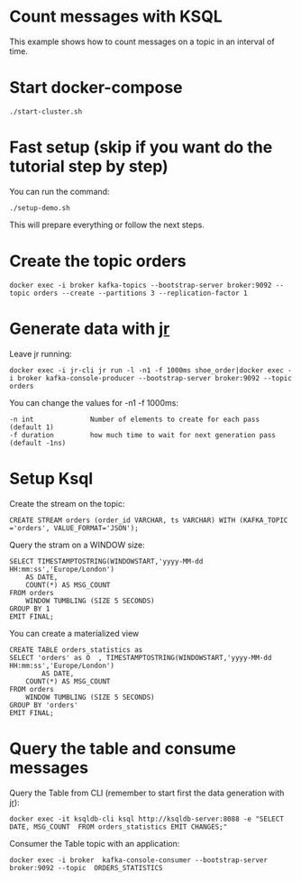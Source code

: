 # Count messages with KSQL

This example shows how to count messages on a topic in an interval of time.

# Start docker-compose

    ./start-cluster.sh

# Fast setup (skip if you want do the tutorial step by step)

You can run the command:

    ./setup-demo.sh

This will prepare everything or follow the next steps.

# Create the topic orders

    docker exec -i broker kafka-topics --bootstrap-server broker:9092 --topic orders --create --partitions 3 --replication-factor 1

# Generate data with [jr](https://jrnd.io/)

Leave jr running:

    docker exec -i jr-cli jr run -l -n1 -f 1000ms shoe_order|docker exec -i broker kafka-console-producer --bootstrap-server broker:9092 --topic orders

You can change the values for -n1 -f 1000ms:

    -n int              Number of elements to create for each pass (default 1)
    -f duration         how much time to wait for next generation pass (default -1ns)

# Setup Ksql

Create the stream on the topic:

    CREATE STREAM orders (order_id VARCHAR, ts VARCHAR) WITH (KAFKA_TOPIC ='orders', VALUE_FORMAT='JSON');

Query the stram on a WINDOW size:

    SELECT TIMESTAMPTOSTRING(WINDOWSTART,'yyyy-MM-dd HH:mm:ss','Europe/London')
        AS DATE,
        COUNT(*) AS MSG_COUNT
    FROM orders
        WINDOW TUMBLING (SIZE 5 SECONDS)
    GROUP BY 1
    EMIT FINAL;

You can create a materialized view

    CREATE TABLE orders_statistics as
    SELECT 'orders' as O  , TIMESTAMPTOSTRING(WINDOWSTART,'yyyy-MM-dd HH:mm:ss','Europe/London')
            AS DATE,
        COUNT(*) AS MSG_COUNT
    FROM orders
        WINDOW TUMBLING (SIZE 5 SECONDS)
    GROUP BY 'orders'
    EMIT FINAL;

# Query the table and consume messages

Query the Table from CLI (remember to start first the data generation with [jr](https://jrnd.io/)):
    
    docker exec -it ksqldb-cli ksql http://ksqldb-server:8088 -e "SELECT DATE, MSG_COUNT  FROM orders_statistics EMIT CHANGES;"

Consumer the Table topic with an application:

    docker exec -i broker  kafka-console-consumer --bootstrap-server  broker:9092 --topic  ORDERS_STATISTICS
